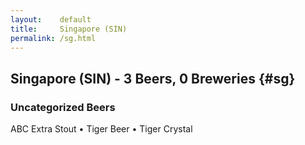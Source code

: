 ```yaml
---
layout:    default
title:     Singapore (SIN)
permalink: /sg.html
---
```


## Singapore (SIN) - 3 Beers, 0 Breweries {#sg}



### Uncategorized Beers

ABC Extra Stout   • Tiger Beer   • Tiger Crystal  



 
